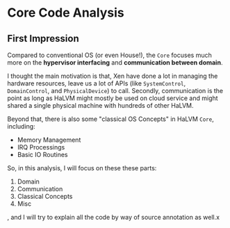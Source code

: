 Core Code Analysis
===

## First Impression
Compared to conventional OS (or even House!), the `Core` focuses much more on the **hypervisor interfacing** and **communication between domain**.

I thought the main motivation is that, Xen have done a lot in managing the hardware resources, leave us a lot of APIs (like `SystemControl`, `DomainControl`, and `PhysicalDevice`) to call. Secondly, communication is the point as long as HaLVM might mostly be used on cloud service and might shared a single physical machine with hundreds of other HaLVM.

Beyond that, there is also some "classical OS Concepts" in HaLVM `Core`, including:

* Memory Management
* IRQ Processings
* Basic IO Routines

So, in this analysis, I will focus on these these parts:

1. Domain
2. Communication
3. Classical Concepts
4. Misc

, and I will try to explain all the code by way of source annotation as well.x